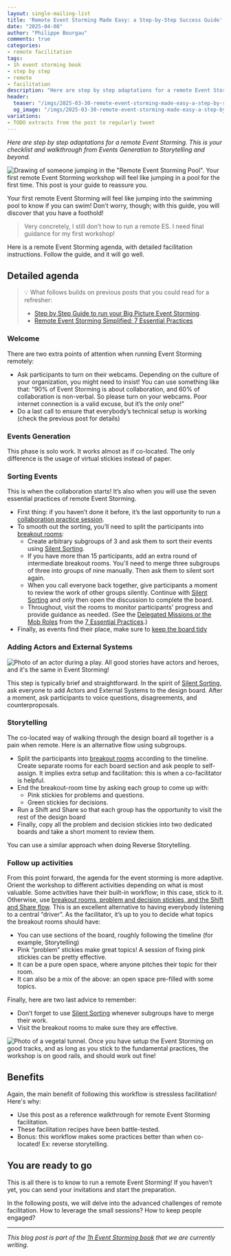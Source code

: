 ```yaml
---
layout: single-mailing-list
title: 'Remote Event Storming Made Easy: a Step-by-Step Success Guide'
date: "2025-04-08"
author: "Philippe Bourgau"
comments: true
categories:
- remote facilitation
tags:
- 1h event storming book
- step by step
- remote
- facilitation
description: "Here are step by step adaptations for a remote Event Storming. Events Generation, Sorting, Actors and External Systems, Storytelling, and beyond: you will find what to change to make each step work like a charm."
header:
  teaser: "/imgs/2025-03-30-remote-event-storming-made-easy-a-step-by-step-success-guide/remote-event-storming-pool-teaser.jpg"
  og_image: "/imgs/2025-03-30-remote-event-storming-made-easy-a-step-by-step-success-guide/remote-event-storming-pool-og.jpg"
variations:
- TODO extracts from the post to regularly tweet
---
```

_Here are step by step adaptations for a remote Event Storming. This is your checklist and walkthrough from Events Generation to Storytelling and beyond._

![Drawing of someone jumping in the "Remote Event Storming Pool". Your first remote Event Storming workshop will feel like jumping in a pool for the first time. This post is your guide to reassure you.]({{site.url}}{{site.baseurl}}/imgs/2025-03-30-remote-event-storming-made-easy-a-step-by-step-success-guide/remote-event-storming-pool.jpg)

Your first remote Event Storming will feel like jumping into the swimming pool to know if you can swim! Don’t worry, though; with this guide, you will discover that you have a foothold!

> Very concretely, I still don’t how to run a remote ES. I need final guidance for my first workshop!

Here is a remote Event Storming agenda, with detailed facilitation instructions. Follow the guide, and it will go well.

## Detailed agenda

> 💡 What follows builds on previous posts that you could read for a refresher:
>
> - [Step by Step Guide to run your Big Picture Event Storming]({{site.url}}{{site.baseurl}}/big%20picture/step-by-step-guide-to-run-your-big-picture-event-storming/).
> - [Remote Event Storming Simplified: 7 Essential Practices]({{site.url}}{{site.baseurl}}/remote%20facilitation/remote-event-storming-simplified-7-essential-practices/)

### Welcome

There are two extra points of attention when running Event Storming remotely:

- Ask participants to turn on their webcams. Depending on the culture of your organization, you might need to insist! You can use something like that: “90% of Event Storming is about collaboration, and 60% of collaboration is non-verbal. So please turn on your webcams. Poor internet connection is a valid excuse, but it’s the only one!”
- Do a last call to ensure that everybody’s technical setup is working (check the previous post for details)

### Events Generation

This phase is solo work. It works almost as if co-located. The only difference is the usage of virtual stickies instead of paper.

### Sorting Events

This is when the collaboration starts! It’s also when you will use the seven essential practices of remote Event Storming.

- First thing: if you haven’t done it before, it’s the last opportunity to run a [collaboration practice session]({{site.url}}{{site.baseurl}}/remote%20facilitation/remote-event-storming-simplified-7-essential-practices/#make-participants-practice-first).
- To smooth out the sorting, you’ll need to split the participants into [breakout rooms]({{site.url}}{{site.baseurl}}/remote%20facilitation/remote-event-storming-simplified-7-essential-practices/#regularly-break-out-into-topic-rooms):
  - Create arbitrary subgroups of 3 and ask them to sort their events using [Silent Sorting]({{site.url}}{{site.baseurl}}/remote%20facilitation/remote-event-storming-simplified-7-essential-practices/#merge-work-with-silent-sorting).
  - If you have more than 15 participants, add an extra round of intermediate breakout rooms. You'll need to merge three subgroups of three into groups of nine manually. Then ask them to silent sort again.
  - When you call everyone back together, give participants a moment to review the work of other groups silently. Continue with [Silent Sorting]({{site.url}}{{site.baseurl}}/remote%20facilitation/remote-event-storming-simplified-7-essential-practices/#merge-work-with-silent-sorting) and only then open the discussion to complete the board.
  - Throughout, visit the rooms to monitor participants' progress and provide guidance as needed. (See the [Delegated Missions or the Mob Roles]({{site.url}}{{site.baseurl}}/remote%20facilitation/remote-event-storming-simplified-7-essential-practices/#assign-collaboration-roles) from the [7 Essential Practices]({{site.url}}{{site.baseurl}}/remote%20facilitation/remote-event-storming-simplified-7-essential-practices/).)
- Finally, as events find their place, make sure to [keep the board tidy]({{site.url}}{{site.baseurl}}/remote%20facilitation/remote-event-storming-simplified-7-essential-practices/#keep-the-board-self-explanatory)

### Adding Actors and External Systems

![Photo of an actor during a play. All good stories have actors and heroes, and it's the same in Event Storming!]({{site.url}}{{site.baseurl}}/imgs/2025-03-30-remote-event-storming-made-easy-a-step-by-step-success-guide/actor.jpg)

This step is typically brief and straightforward. In the spirit of [Silent Sorting]({{site.url}}{{site.baseurl}}/remote%20facilitation/remote-event-storming-simplified-7-essential-practices/#merge-work-with-silent-sorting), ask everyone to add Actors and External Systems to the design board. After a moment, ask participants to voice questions, disagreements, and counterproposals.

### Storytelling

The co-located way of walking through the design board all together is a pain when remote. Here is an alternative flow using subgroups.

- Split the participants into [breakout rooms]({{site.url}}{{site.baseurl}}/remote%20facilitation/remote-event-storming-simplified-7-essential-practices/#regularly-break-out-into-topic-rooms) according to the timeline. Create separate rooms for each board section and ask people to self-assign. It implies extra setup and facilitation: this is when a co-facilitator is helpful.
- End the breakout-room time by asking each group to come up with:
  - Pink stickies for problems and questions.
  - Green stickies for decisions.
- Run a Shift and Share so that each group has the opportunity to visit the rest of the design board
- Finally, copy all the problem and decision stickies into two dedicated boards and take a short moment to review them.

You can use a similar approach when doing Reverse Storytelling.

### Follow up activities

From this point forward, the agenda for the event storming is more adaptive. Orient the workshop to different activities depending on what is most valuable. Some activities have their built-in workflow; in this case, stick to it. Otherwise, use [breakout rooms, problem and decision stickies, and the Shift and Share flow]({{site.url}}{{site.baseurl}}/remote%20facilitation/remote-event-storming-simplified-7-essential-practices/#regularly-break-out-into-topic-rooms). This is an excellent alternative to having everybody listening to a central “driver”. As the facilitator, it’s up to you to decide what topics the breakout rooms should have:

- You can use sections of the board, roughly following the timeline (for example, Storytelling)
- Pink “problem” stickies make great topics! A session of fixing pink stickies can be pretty effective.
- It can be a pure open space, where anyone pitches their topic for their room.
- It can also be a mix of the above: an open space pre-filled with some topics.

Finally, here are two last advice to remember:

- Don’t forget to use [Silent Sorting]({{site.url}}{{site.baseurl}}/remote%20facilitation/remote-event-storming-simplified-7-essential-practices/#merge-work-with-silent-sorting) whenever subgroups have to merge their work.
- Visit the breakout rooms to make sure they are effective.

![Photo of a vegetal tunnel. Once you have setup the Event Storming on good tracks, and as long as you stick to the fundamental practices, the workshop is on good rails, and should work out fine!]({{site.url}}{{site.baseurl}}/imgs/2025-03-30-remote-event-storming-made-easy-a-step-by-step-success-guide/tunnel.jpg)

## Benefits

Again, the main benefit of following this workflow is stressless facilitation! Here's why:

- Use this post as a reference walkthrough for remote Event Storming facilitation.
- These facilitation recipes have been battle-tested.
- Bonus: this workflow makes some practices better than when co-located! Ex: reverse storytelling.

## You are ready to go

This is all there is to know to run a remote Event Storming! If you haven’t yet, you can send your invitations and start the preparation.

In the following posts, we will delve into the advanced challenges of remote facilitation. How to leverage the small sessions? How to keep people engaged?

----

_This blog post is part of the [1h Event Storming book]({{site.url}}{{site.baseurl}}/1h-event-storming-book/) that we are currently writing._
